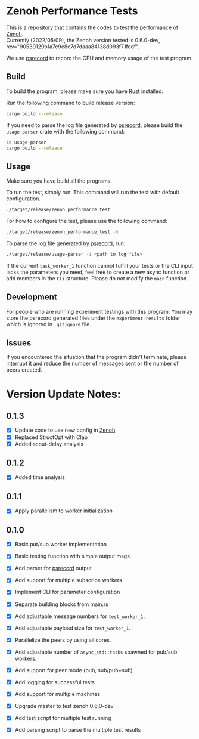 # Zenoh Performance Tests

This is a repository that contains the codes to test the performance of [Zenoh](https://zenoh.io/).  
Currently (2022/05/09), the Zenoh version tested is 0.6.0-dev, rev="90539129b1a7c9e8c7d7daaa84138d093f71fedf".

We use [psrecord](https://github.com/astrofrog/psrecord) to record the CPU and memory usage of the test program.

## Build

To build the program, please make sure you have [Rust](https://www.rust-lang.org/) installed.

Run the following command to build release version:
```bash
cargo build --release
```

If you need to parse the log file generated by [psrecord](https://github.com/astrofrog/psrecord), please build the `usage-parser` crate with the following command:
```bash
cd usage-parser
cargo build --release
```

## Usage

Make sure you have build all the programs.

To run the test, simply run:
This command will run the test with default configuration. 
```bash
./target/release/zenoh_performance_test
```

For how to configure the test, please use the following command:
```bash
./target/release/zenoh_performance_test -h
```

To parse the log file generated by [psrecord](https://github.com/astrofrog/psrecord), run:
```bash
./target/release/usage-parser -i <path to log file>
```

If the current `task_worker_1` function cannot fulfill your tests or the CLI input lacks the parameters you need, feel free to create a new async function or add members in the `Cli` structure. 
Please do not modify the `main` function.

## Development

For people who are running experiment testings with this program. You may store the psrecord generated files under the `experiment-results` folder which is ignored in `.gitignore` file.

## Issues

If you encountered the situation that the program didn't terminate, please interrupt it and reduce the number of messages sent or the number of peers created.

# Version Update Notes:

## 0.1.3

- [x] Update code to use new config in [Zenoh](https://github.com/eclipse-zenoh/zenoh)
- [x] Replaced StructOpt with Clap
- [x] Added scout-delay analysis

## 0.1.2
- [x] Added time analysis
## 0.1.1 
- [x] Apply parallelism to worker initialization
## 0.1.0
- [x] Basic put/sub worker implementation
- [x] Basic testing function with simple output msgs.
- [x] Add parser for [psrecord](https://github.com/astrofrog/psrecord) output
- [x] Add support for multiple subscribe workers
- [x] Implement CLI for parameter configuration   
- [x] Separate building blocks from main.rs 
- [x] Add adjustable message numbers for `test_worker_1`.
- [x] Add adjustable payload size for `test_worker_1`.
- [x] Parallelize the peers by using all cores.
- [x] Add adjustable number of `async_std::tasks` spawned for pub/sub workers.
- [x] Add support for peer mode (pub, sub/pub+sub)
- [x] Add logging for successful tests
- [x] Add support for multiple machines
- [x] Upgrade master to test zenoh 0.6.0-dev
- [x] Add test script for multiple test running
- [x] Add parsing script to parse the multiple test results


